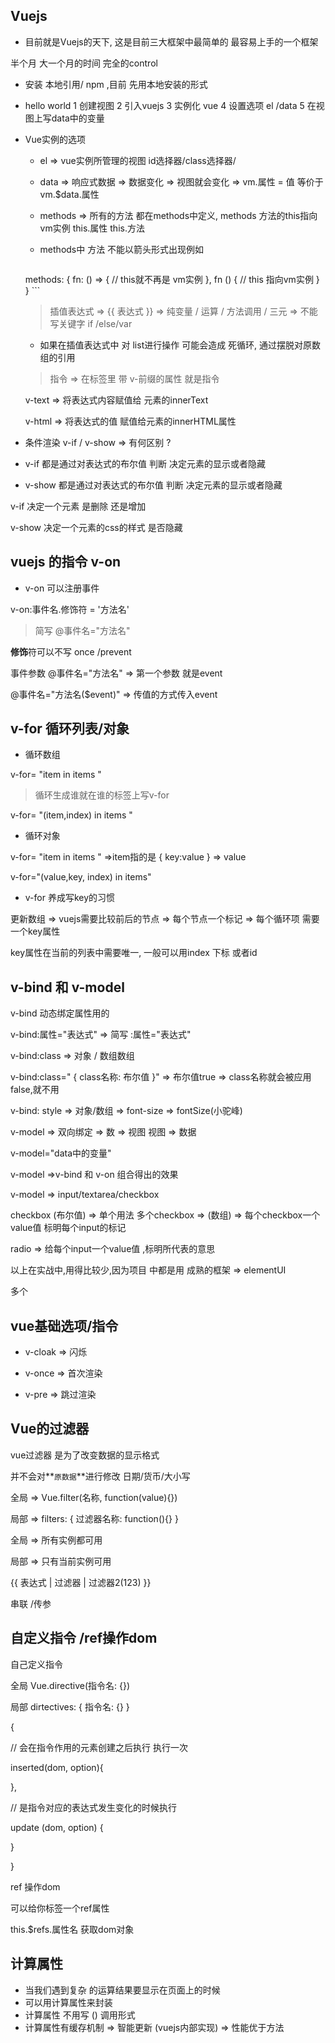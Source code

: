 ## Vuejs

* 目前就是Vuejs的天下, 这是目前三大框架中最简单的 最容易上手的一个框架

半个月 大一个月的时间  完全的control

* 安装   本地引用/ npm  ,目前 先用本地安装的形式

* hello world   1 创建视图 2  引入vuejs  3  实例化 vue 4  设置选项 el /data 5 在视图上写data中的变量

* Vue实例的选项 

  * el => vue实例所管理的视图  id选择器/class选择器/
  * data  =>  响应式数据 => 数据变化  => 视图就会变化  => vm.属性  = 值 等价于 vm.$data.属性
  * methods =>  所有的方法 都在methods中定义, methods 方法的this指向vm实例  this.属性 this.方法
  * methods中 方法 不能以箭头形式出现例如

      ```js
  methods: {
      fn: () => {
          // this就不再是 vm实例
      },
      fn () {
         // this 指向vm实例
      }
  }
      ```

  > 插值表达式 =>  {{  表达式 }}  => 纯变量  / 运算 / 方法调用 / 三元  => 不能写关键字 if /else/var 

  * 如果在插值表达式中 对 list进行操作 可能会造成 死循环, 通过摆脱对原数组的引用

  >指令 => 在标签里 带 v-前缀的属性 就是指令

  v-text  =>  将表达式内容赋值给 元素的innerText

  v-html => 将表达式的值 赋值给元素的innerHTML属性

* 条件渲染 v-if / v-show   => 有何区别 ? 

* v-if   都是通过对表达式的布尔值 判断 决定元素的显示或者隐藏

* v-show 都是通过对表达式的布尔值 判断 决定元素的显示或者隐藏

v-if 决定一个元素 是删除 还是增加 

v-show 决定一个元素的css的样式 是否隐藏

## vuejs 的指令 v-on

* v-on 可以注册事件 

 v-on:事件名.修饰符 = '方法名'

> 简写  @事件名="方法名"

**修饰**符可以不写  once /prevent

事件参数    @事件名="方法名"  => 第一个参数 就是event 

@事件名="方法名($event)"  => 传值的方式传入event 

## v-for 循环列表/对象

* 循环数组

v-for= "item in items "

> 循环生成谁就在谁的标签上写v-for

v-for= "(item,index) in items "

* 循环对象

v-for= "item in items "  =>item指的是 {  key:value } => value

v-for="(value,key, index) in items"

* v-for 养成写key的习惯 

更新数组 => vuejs需要比较前后的节点 => 每个节点一个标记 => 每个循环项 需要一个key属性

key属性在当前的列表中需要唯一, 一般可以用index 下标 或者id

## v-bind 和 v-model



v-bind 动态绑定属性用的 

v-bind:属性="表达式" => 简写 :属性="表达式"

v-bind:class =>  对象 / 数组数组

v-bind:class=" { class名称: 布尔值  }" => 布尔值true => class名称就会被应用 false,就不用

v-bind: style =>  对象/数组 =>  font-size => fontSize(小驼峰)



v-model => 双向绑定 =>  数 => 视图  视图  => 数据 

v-model="data中的变量"

v-model =>v-bind 和 v-on 组合得出的效果

v-model =>  input/textarea/checkbox

checkbox (布尔值) => 单个用法   多个checkbox => (数组) => 每个checkbox一个value值 标明每个input的标记

radio => 给每个input一个value值 ,标明所代表的意思

以上在实战中,用得比较少,因为项目 中都是用 成熟的框架 =>  elementUI

多个

## vue基础选项/指令

* v-cloak => 闪烁

* v-once => 首次渲染

* v-pre  => 跳过渲染

  

 ## Vue的过滤器

  vue过滤器 是为了改变数据的显示格式 

  并不会对**`原数据`**进行修改  日期/货币/大小写

  全局  => Vue.filter(名称, function(value){})

  局部 =>  filters: {  过滤器名称: function(){} }

  全局  => 所有实例都可用

  局部 => 只有当前实例可用

  {{ 表达式 | 过滤器 | 过滤器2(123)  }}

  串联 /传参

## 自定义指令 /ref操作dom

自己定义指令

全局  Vue.directive(指令名: {})

局部  dirtectives: {  指令名: {} }

{

// 会在指令作用的元素创建之后执行 执行一次

inserted(dom, option){

},

//  是指令对应的表达式发生变化的时候执行

update (dom, option) {

}

 }

ref  操作dom 

可以给你标签一个ref属性 

this.$refs.属性名 获取dom对象

## 计算属性

* 当我们遇到复杂 的运算结果要显示在页面上的时候 
* 可以用计算属性来封装 
* 计算属性 不用写 () 调用形式
* 计算属性有缓存机制 => 智能更新 (vuejs内部实现) => 性能优于方法




